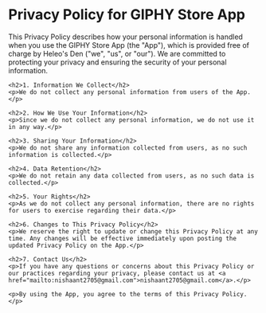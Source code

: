 <!DOCTYPE html>
<html lang="en">
<head>
    <meta charset="UTF-8">
    <meta name="viewport" content="width=device-width, initial-scale=1.0">
    <title>Privacy Policy for GIPHY Store App</title>
</head>
<body>
    <h1>Privacy Policy for GIPHY Store App</h1>
    <p>This Privacy Policy describes how your personal information is handled when you use the GIPHY Store App (the "App"), which is provided free of charge by Heleo's Den ("we", "us", or "our"). We are committed to protecting your privacy and ensuring the security of your personal information.</p>

    <h2>1. Information We Collect</h2>
    <p>We do not collect any personal information from users of the App.</p>

    <h2>2. How We Use Your Information</h2>
    <p>Since we do not collect any personal information, we do not use it in any way.</p>

    <h2>3. Sharing Your Information</h2>
    <p>We do not share any information collected from users, as no such information is collected.</p>

    <h2>4. Data Retention</h2>
    <p>We do not retain any data collected from users, as no such data is collected.</p>

    <h2>5. Your Rights</h2>
    <p>As we do not collect any personal information, there are no rights for users to exercise regarding their data.</p>

    <h2>6. Changes to This Privacy Policy</h2>
    <p>We reserve the right to update or change this Privacy Policy at any time. Any changes will be effective immediately upon posting the updated Privacy Policy on the App.</p>

    <h2>7. Contact Us</h2>
    <p>If you have any questions or concerns about this Privacy Policy or our practices regarding your privacy, please contact us at <a href="mailto:nishaant2705@gmail.com">nishaant2705@gmail.com</a>.</p>

    <p>By using the App, you agree to the terms of this Privacy Policy.</p>
</body>
</html>
